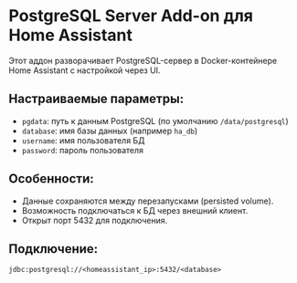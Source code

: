 # PostgreSQL Server Add-on для Home Assistant

Этот аддон разворачивает PostgreSQL-сервер в Docker-контейнере Home Assistant с настройкой через UI.

## Настраиваемые параметры:
- `pgdata`: путь к данным PostgreSQL (по умолчанию `/data/postgresql`)
- `database`: имя базы данных (например `ha_db`)
- `username`: имя пользователя БД
- `password`: пароль пользователя

## Особенности:
- Данные сохраняются между перезапусками (persisted volume).
- Возможность подключаться к БД через внешний клиент.
- Открыт порт 5432 для подключения.

## Подключение:
```text
jdbc:postgresql://<homeassistant_ip>:5432/<database>
